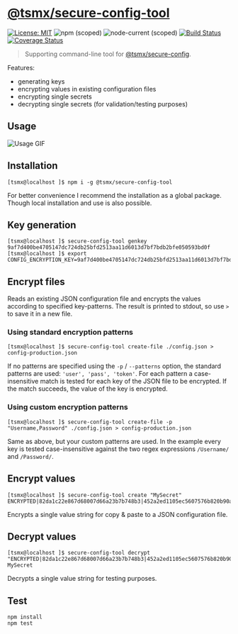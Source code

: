 # [**@tsmx/secure-config-tool**](https://github.com/tsmx/secure-config-tool)

[![License: MIT](https://img.shields.io/badge/License-MIT-blue.svg)](https://opensource.org/licenses/MIT)
![npm (scoped)](https://img.shields.io/npm/v/@tsmx/secure-config-tool)
![node-current (scoped)](https://img.shields.io/node/v/@tsmx/secure-config-tool)
[![Build Status](https://img.shields.io/github/workflow/status/tsmx/secure-config-tool/git-ci-build)](https://img.shields.io/github/workflow/status/tsmx/secure-config-tool/git-ci-build)
[![Coverage Status](https://coveralls.io/repos/github/tsmx/secure-config-tool/badge.svg?branch=master)](https://coveralls.io/github/tsmx/secure-config-tool?branch=master)

> Supporting command-line tool for [@tsmx/secure-config](https://www.npmjs.com/package/@tsmx/secure-config).

Features:
- generating keys
- encrypting values in existing configuration files 
- encrypting single secrets
- decrypting single secrets (for validation/testing purposes)

## Usage

![Usage GIF](https://tsmx.net/wp-content/uploads/2020/11/secure-config-tool-fast.gif)

## Installation

```
[tsmx@localhost ]$ npm i -g @tsmx/secure-config-tool
```

For better convenience I recommend the installation as a global package. Though local installation and use is also possible.

## Key generation

```
[tsmx@localhost ]$ secure-config-tool genkey
9af7d400be4705147dc724db25bfd2513aa11d6013d7bf7bdb2bfe050593bd0f
[tsmx@localhost ]$ export CONFIG_ENCRYPTION_KEY=9af7d400be4705147dc724db25bfd2513aa11d6013d7bf7bdb2bfe050593bd0f
```

## Encrypt files

Reads an existing JSON configuration file and encrypts the values according to specified key-patterns. The result is printed to stdout, so use `>` to save it in a new file.

### Using standard encryption patterns

```
[tsmx@localhost ]$ secure-config-tool create-file ./config.json > config-production.json
```

If no patterns are specified using the `-p` / `--patterns` option, the standard patterns are used: `'user', 'pass', 'token'`. For each pattern a case-insensitive match is tested for each key of the JSON file to be encrypted. If the match succeeds, the value of the key is encrypted.

### Using custom encryption patterns

```
[tsmx@localhost ]$ secure-config-tool create-file -p "Username,Password" ./config.json > config-production.json
```

Same as above, but your custom patterns are used. In the example every key is tested case-insensitive against the two regex expressions `/Username/` and `/Password/`.

## Encrypt values

```
[tsmx@localhost ]$ secure-config-tool create "MySecret"
ENCRYPTED|82da1c22e867d68007d66a23b7b748b3|452a2ed1105ec5607576b820b90aa49f
```

Encrypts a single value string for copy & paste to a JSON configuration file.

## Decrypt values

```
[tsmx@localhost ]$ secure-config-tool decrypt "ENCRYPTED|82da1c22e867d68007d66a23b7b748b3|452a2ed1105ec5607576b820b90aa49f"
MySecret
```

Decrypts a single value string for testing purposes.

## Test

```
npm install
npm test
```